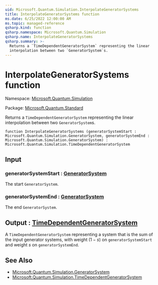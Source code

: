 ```yaml
---
uid: Microsoft.Quantum.Simulation.InterpolateGeneratorSystems
title: InterpolateGeneratorSystems function
ms.date: 6/25/2022 12:00:00 AM
ms.topic: managed-reference
qsharp.kind: function
qsharp.namespace: Microsoft.Quantum.Simulation
qsharp.name: InterpolateGeneratorSystems
qsharp.summary: >-
  Returns a `TimeDependentGeneratorSystem` representing the linear
  interpolation between two `GeneratorSystem`s.
---
```


# InterpolateGeneratorSystems function

Namespace: [Microsoft.Quantum.Simulation](xref:Microsoft.Quantum.Simulation)

Package: [Microsoft.Quantum.Standard](https://nuget.org/packages/Microsoft.Quantum.Standard)


Returns a `TimeDependentGeneratorSystem` representing the linearinterpolation between two `GeneratorSystem`s.

```qsharp
function InterpolateGeneratorSystems (generatorSystemStart : Microsoft.Quantum.Simulation.GeneratorSystem, generatorSystemEnd : Microsoft.Quantum.Simulation.GeneratorSystem) : Microsoft.Quantum.Simulation.TimeDependentGeneratorSystem
```


## Input

### generatorSystemStart : [GeneratorSystem](xref:Microsoft.Quantum.Simulation.GeneratorSystem)

The start `GeneratorSystem`.


### generatorSystemEnd : [GeneratorSystem](xref:Microsoft.Quantum.Simulation.GeneratorSystem)

The end `GeneratorSystem`.



## Output : [TimeDependentGeneratorSystem](xref:Microsoft.Quantum.Simulation.TimeDependentGeneratorSystem)

A `TimeDependentGeneratorSystem` representing a system that is thesum of the input generator systems, with weight $(1-s)$ on`generatorSystemStart` and weight $s$ on `generatorSystemEnd`.

## See Also

- [Microsoft.Quantum.Simulation.GeneratorSystem](xref:Microsoft.Quantum.Simulation.GeneratorSystem)
- [Microsoft.Quantum.Simulation.TimeDependentGeneratorSystem](xref:Microsoft.Quantum.Simulation.TimeDependentGeneratorSystem)